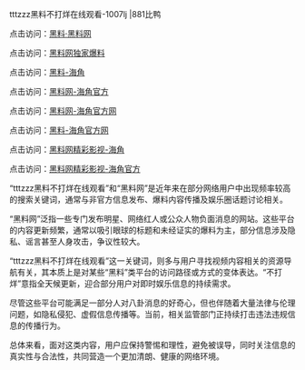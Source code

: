 tttzzz黑料不打烊在线观看-1007lj |881比鸭

点击访问：<a href="https://heiliaolvzlu3.pages.dev">黑料·黑料网</a>

点击访问：<a href="https://heiliaoyvnrda.pages.dev">黑料网独家爆料</a>


点击访问：<a href="https://heiliao3gvg9x.pages.dev">黑料-海角</a>

点击访问：<a href="https://heiliaoxfe5rb.pages.dev">黑料网-海角官方</a>

点击访问：<a href="https://heiliaoubleqx.pages.dev">黑料网-海角官方网</a>

点击访问：<a href="https://heiliaokof3cy.pages.dev">黑料-海角官方网</a>

点击访问：<a href="https://heiliaoxrq8i9.pages.dev">黑料网精彩影视-海角</a>

点击访问：<a href="https://heiliaoxrq8i9.pages.dev">黑料网精彩影视-海角官方</a>

“tttzzz黑料不打烊在线观看”和“黑料网”是近年来在部分网络用户中出现频率较高的搜索关键词，通常与非官方信息发布、爆料内容传播及娱乐圈话题讨论相关。

“黑料网”泛指一些专门发布明星、网络红人或公众人物负面消息的网站。这些平台的内容更新频繁，通常以吸引眼球的标题和未经证实的爆料为主，部分信息涉及隐私、谣言甚至人身攻击，争议性较大。

“tttzzz黑料不打烊在线观看”这一关键词，则多与用户寻找视频内容相关的资源导航有关，其本质上是对某些“黑料”类平台的访问路径或方式的变体表达。“不打烊”意指全天候更新，迎合部分用户对即时娱乐信息的持续需求。

尽管这些平台可能满足一部分人对八卦消息的好奇心，但也伴随着大量法律与伦理问题，如隐私侵犯、虚假信息传播等。当前，相关监管部门正持续打击违法违规信息的传播行为。

总体来看，面对这类内容，用户应保持警惕和理性，避免被误导，同时关注信息的真实性与合法性，共同营造一个更加清朗、健康的网络环境。
